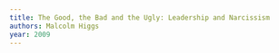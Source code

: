 ```yaml
---
title: The Good, the Bad and the Ugly: Leadership and Narcissism
authors: Malcolm Higgs
year: 2009
---
```


